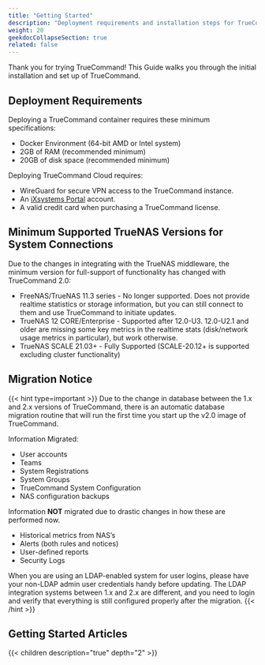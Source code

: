 ```yaml
---
title: "Getting Started"
description: "Deployment requirements and installation steps for TrueCommand."
weight: 20
geekdocCollapseSection: true
related: false
---
```


Thank you for trying TrueCommand!
This Guide walks you through the initial installation and set up of TrueCommand.

## Deployment Requirements

Deploying a TrueCommand container requires these minimum specifications:

* Docker Environment (64-bit AMD or Intel system)
* 2GB of RAM (recommended minimum)
* 20GB of disk space (recommended minimum)

Deploying TrueCommand Cloud requires:

* WireGuard for secure VPN access to the TrueCommand instance.
* An [iXsystems Portal](https://portal.ixsystems.com/) account.
* A valid credit card when purchasing a TrueCommand license.

## Minimum Supported TrueNAS Versions for System Connections

Due to the changes in integrating with the TrueNAS middleware, the minimum version for full-support of functionality has changed with TrueCommand 2.0:

* FreeNAS/TrueNAS 11.3 series - No longer supported. Does not provide realtime statistics or storage information, but you can still connect to them and use TrueCommand to initiate updates.
* TrueNAS 12 CORE/Enterprise - Supported after 12.0-U3. 12.0-U2.1 and older are missing some key metrics in the realtime stats (disk/network usage metrics in particular), but work otherwise.
* TrueNAS SCALE 21.03+ - Fully Supported (SCALE-20.12+ is supported excluding cluster functionality)

## Migration Notice

{{< hint type=important >}}
Due to the change in database between the 1.x and 2.x versions of TrueCommand, there is an automatic database migration routine that will run the first time you start up the v2.0 image of TrueCommand.

Information Migrated:

* User accounts
* Teams
* System Registrations
* System Groups
* TrueCommand System Configuration
* NAS configuration backups

Information **NOT** migrated due to drastic changes in how these are performed now.

* Historical metrics from NAS’s
* Alerts (both rules and notices)
* User-defined reports
* Security Logs

When you are using an LDAP-enabled system for user logins, please have your non-LDAP admin user credentials handy before updating.
The LDAP integration systems between 1.x and 2.x are different, and you need to login and verify that everything is still configured properly after the migration.
{{< /hint >}}

## Getting Started Articles

{{< children description="true" depth="2" >}}
